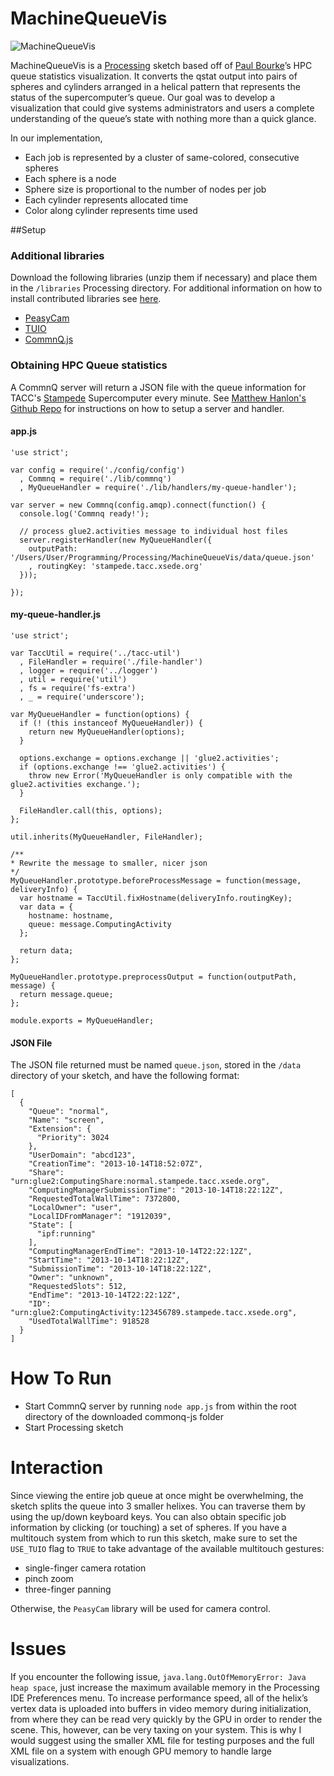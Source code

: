 # MachineQueueVis

![MachineQueueVis](https://dl.dropbox.com/u/25652072/MachineQueueVis_Screenshot.png)

MachineQueueVis is a [Processing](http://processing.org/) sketch based off of [Paul Bourke](http://paulbourke.net/miscellaneous/gqstats/)’s HPC queue statistics visualization. It converts the qstat output into pairs of spheres and cylinders arranged in a helical pattern that represents the status of the supercomputer’s queue. Our goal was to develop a visualization that could give systems administrators and users a complete understanding of the queue’s state with nothing more than a quick glance.

In our implementation,
* Each job is represented by a cluster of same-colored, consecutive spheres
* Each sphere is a node
* Sphere size is proportional to the number of nodes per job
* Each cylinder represents allocated time 
* Color along cylinder represents time used

##Setup

### Additional libraries
Download the following libraries (unzip them if necessary) and place them in the `/libraries` Processing directory. For additional information on how to install contributed libraries see [here](http://wiki.processing.org/w/How_to_Install_a_Contributed_Library).
* [PeasyCam](http://mrfeinberg.com/peasycam/)
* [TUIO](http://www.tuio.org/?processing)
* [CommnQ.js](https://bitbucket.org/taccaci/commnq-js)


### Obtaining HPC Queue statistics   
A CommnQ server will return a JSON file with the queue information for TACC's [Stampede](http://www.tacc.utexas.edu/stampede/) Supercomputer every minute. See [Matthew Hanlon's Github Repo](https://bitbucket.org/taccaci/commnq-js) for instructions on how to setup a server and handler.   

#### app.js  

```
'use strict';

var config = require('./config/config')
  , Commnq = require('./lib/commnq')
  , MyQueueHandler = require('./lib/handlers/my-queue-handler');

var server = new Commnq(config.amqp).connect(function() {
  console.log('Commnq ready!');

  // process glue2.activities message to individual host files
  server.registerHandler(new MyQueueHandler({
    outputPath: '/Users/User/Programming/Processing/MachineQueueVis/data/queue.json'
    , routingKey: 'stampede.tacc.xsede.org'
  }));

});
```  

#### my-queue-handler.js   

```
'use strict';

var TaccUtil = require('../tacc-util')
  , FileHandler = require('./file-handler')
  , logger = require('../logger')
  , util = require('util')
  , fs = require('fs-extra')
  , _ = require('underscore');

var MyQueueHandler = function(options) {
  if (! (this instanceof MyQueueHandler)) {
    return new MyQueueHandler(options);
  }

  options.exchange = options.exchange || 'glue2.activities';
  if (options.exchange !== 'glue2.activities') {
    throw new Error('MyQueueHandler is only compatible with the glue2.activities exchange.');
  }

  FileHandler.call(this, options);
};

util.inherits(MyQueueHandler, FileHandler);

/**
* Rewrite the message to smaller, nicer json
*/
MyQueueHandler.prototype.beforeProcessMessage = function(message, deliveryInfo) {
  var hostname = TaccUtil.fixHostname(deliveryInfo.routingKey);
  var data = { 
    hostname: hostname,
    queue: message.ComputingActivity
  };  

  return data;
};

MyQueueHandler.prototype.preprocessOutput = function(outputPath, message) {
  return message.queue;
};

module.exports = MyQueueHandler;
```

#### JSON File
The JSON file returned must be named `queue.json`, stored in the `/data` directory of your sketch,  and have the following format:
 
```
[
  {
    "Queue": "normal",
    "Name": "screen",
    "Extension": {
      "Priority": 3024
    },    
    "UserDomain": "abcd123",
    "CreationTime": "2013-10-14T18:52:07Z",
    "Share": "urn:glue2:ComputingShare:normal.stampede.tacc.xsede.org",
    "ComputingManagerSubmissionTime": "2013-10-14T18:22:12Z",
    "RequestedTotalWallTime": 7372800,
    "LocalOwner": "user",
    "LocalIDFromManager": "1912039",
    "State": [
      "ipf:running"
    ],    
    "ComputingManagerEndTime": "2013-10-14T22:22:12Z",
    "StartTime": "2013-10-14T18:22:12Z",
    "SubmissionTime": "2013-10-14T18:22:12Z",
    "Owner": "unknown",
    "RequestedSlots": 512,
    "EndTime": "2013-10-14T22:22:12Z",
    "ID": "urn:glue2:ComputingActivity:123456789.stampede.tacc.xsede.org",
    "UsedTotalWallTime": 918528
  }
]
```
     

# How To Run  

* Start CommnQ server by running `node app.js` from within the root directory of the downloaded commonq-js folder
* Start Processing sketch


# Interaction  
Since viewing the entire job queue at once might be overwhelming, the sketch splits the queue into 3 smaller helixes. You can traverse them by using the up/down keyboard keys. You can also obtain specific job information by clicking (or touching) a set of spheres. If you have a multitouch system from which to run this sketch, make sure to set the `USE_TUIO` flag to `TRUE` to take advantage of the available multitouch gestures:  
* single-finger camera rotation
* pinch zoom
* three-finger panning  

Otherwise, the `PeasyCam` library will be used for camera control. 
  

# Issues

If you encounter the following issue, `java.lang.OutOfMemoryError: Java heap space`, just increase the maximum available memory in the Processing IDE Preferences menu. To increase performance speed, all of the helix’s vertex data is uploaded into buffers in video memory during initialization, from where they can be read very quickly by the GPU in order to render the scene. This, however, can be very taxing on your system. This is why I would suggest using the smaller XML file for testing purposes and the full XML file on a system with enough GPU memory to handle large visualizations.
